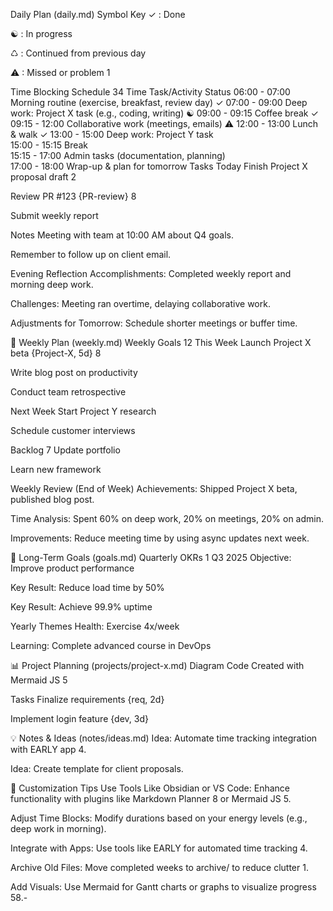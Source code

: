Daily Plan (daily.md)
Symbol Key
✓ : Done

☯ : In progress

♺ : Continued from previous day

⚠ : Missed or problem 1

Time Blocking Schedule 34
Time	Task/Activity	Status
06:00 - 07:00	Morning routine (exercise, breakfast, review day)	✓
07:00 - 09:00	Deep work: Project X task (e.g., coding, writing)	☯
09:00 - 09:15	Coffee break	✓
09:15 - 12:00	Collaborative work (meetings, emails)	⚠
12:00 - 13:00	Lunch & walk	✓
13:00 - 15:00	Deep work: Project Y task	
15:00 - 15:15	Break	
15:15 - 17:00	Admin tasks (documentation, planning)	
17:00 - 18:00	Wrap-up & plan for tomorrow	
Tasks Today
Finish Project X proposal draft 2

Review PR #123 {PR-review} 8

Submit weekly report

Notes
Meeting with team at 10:00 AM about Q4 goals.

Remember to follow up on client email.

Evening Reflection
Accomplishments: Completed weekly report and morning deep work.

Challenges: Meeting ran overtime, delaying collaborative work.

Adjustments for Tomorrow: Schedule shorter meetings or buffer time.

📅 Weekly Plan (weekly.md)
Weekly Goals 12
This Week
Launch Project X beta {Project-X, 5d} 8

Write blog post on productivity

Conduct team retrospective

Next Week
Start Project Y research

Schedule customer interviews

Backlog 7
Update portfolio

Learn new framework

Weekly Review (End of Week)
Achievements: Shipped Project X beta, published blog post.

Time Analysis: Spent 60% on deep work, 20% on meetings, 20% on admin.

Improvements: Reduce meeting time by using async updates next week.

🎯 Long-Term Goals (goals.md)
Quarterly OKRs 1
Q3 2025
Objective: Improve product performance

Key Result: Reduce load time by 50%

Key Result: Achieve 99.9% uptime

Yearly Themes
Health: Exercise 4x/week

Learning: Complete advanced course in DevOps

📊 Project Planning (projects/project-x.md)
Diagram
Code
Created with Mermaid JS 5

Tasks
Finalize requirements {req, 2d}

Implement login feature {dev, 3d}

💡 Notes & Ideas (notes/ideas.md)
Idea: Automate time tracking integration with EARLY app 4.

Idea: Create template for client proposals.

🔧 Customization Tips
Use Tools Like Obsidian or VS Code: Enhance functionality with plugins like Markdown Planner 8 or Mermaid JS 5.

Adjust Time Blocks: Modify durations based on your energy levels (e.g., deep work in morning).

Integrate with Apps: Use tools like EARLY for automated time tracking 4.

Archive Old Files: Move completed weeks to archive/ to reduce clutter 1.

Add Visuals: Use Mermaid for Gantt charts or graphs to visualize progress 58.-
